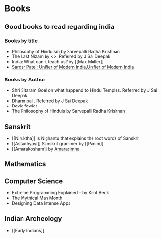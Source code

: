 # Books

## Good books to read regarding india

### Books by title

- Philosophy of Hinduism by Sarvepalli Radha Krishnan
- The Last Nizam by \<>. Referred by J Sai Deepak
- India: What can it teach us? by \[\[Max Muller\]\]
- [Sardar Patel: Unifier of Modern India,Unifier of Modern India](https://www.amazon.com/Sardar-Patel-Unifier-Modern-India-ebook/dp/B07D5XLHL3)

### Books by Author

- Shri Sitaram Goel on what happend to Hindu Temples. Referred by J Sai Deepak
- Dharm pal . Referred by J Sai Deepak
- David fowler
- The Philosophy of Hinduis by Sarvepalli Radha Krishnan

## Sanskrit

- \[\[Niruktha\]\] is Nighantu that explains the root words of Sanskrit
- \[\[Astadhyayi\]\] Sanskrit grammer by \[\[Panini\]\]
- \[\[Amarakosham\]\] by [Amarasimha](https://en.wikipedia.org/wiki/Amarasimha)

## Mathematics

## Computer Science

- Extreme Programming Explained - by Kent Beck
- The Mythical Man Month
- Designing Data Intense Apps

## Indian Archeology

- \[\[Early Indians\]\]

